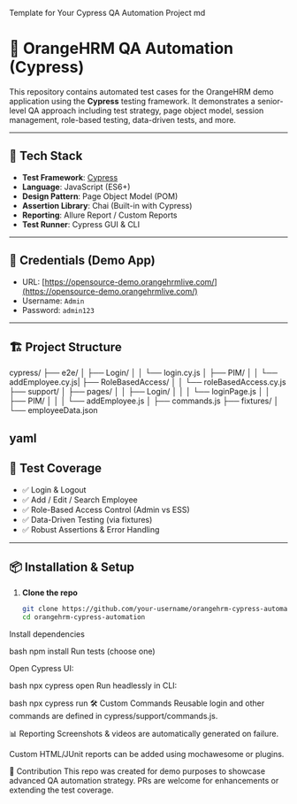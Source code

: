Template for Your Cypress QA Automation Project
md
# 🧪 OrangeHRM QA Automation (Cypress)

This repository contains automated test cases for the OrangeHRM demo application using the **Cypress** testing framework. It demonstrates a senior-level QA approach including test strategy, page object model, session management, role-based testing, data-driven tests, and more.

---

## 🚀 Tech Stack

- **Test Framework**: [Cypress](https://www.cypress.io/)
- **Language**: JavaScript (ES6+)
- **Design Pattern**: Page Object Model (POM)
- **Assertion Library**: Chai (Built-in with Cypress)
- **Reporting**: Allure Report / Custom Reports
- **Test Runner**: Cypress GUI & CLI

---

## 🔑 Credentials (Demo App)

- URL: [https://opensource-demo.orangehrmlive.com/](https://opensource-demo.orangehrmlive.com/)
- Username: `Admin`
- Password: `admin123`

---

## 🏗️ Project Structure

cypress/ ├── e2e/ │ ├── Login/ │ │ └── login.cy.js │ ├── PIM/ │ │ └── addEmployee.cy.js| ├── RoleBasedAccess/ │ │ └── roleBasedAccess.cy.js ├── support/ │ ├── pages/ │ │ ├── Login/ │ │ │ └── loginPage.js │ │ ├── PIM/ │ │ │ └── addEmployee.js │ ├── commands.js ├── fixtures/ │ └── employeeData.json

yaml
---

## 🧪 Test Coverage

- ✅ Login & Logout
- ✅ Add / Edit / Search Employee
- ✅ Role-Based Access Control (Admin vs ESS)
- ✅ Data-Driven Testing (via fixtures)
- ✅ Robust Assertions & Error Handling

---

## 📦 Installation & Setup

1. **Clone the repo**  
   ```bash
   git clone https://github.com/your-username/orangehrm-cypress-automation.git
   cd orangehrm-cypress-automation
Install dependencies

bash
npm install
Run tests (choose one)

Open Cypress UI:

bash
npx cypress open
Run headlessly in CLI:

bash
npx cypress run
🛠️ Custom Commands
Reusable login and other commands are defined in cypress/support/commands.js.

📊 Reporting
Screenshots & videos are automatically generated on failure.

Custom HTML/JUnit reports can be added using mochawesome or plugins.

🤝 Contribution
This repo was created for demo purposes to showcase advanced QA automation strategy. PRs are welcome for enhancements or extending the test coverage.

